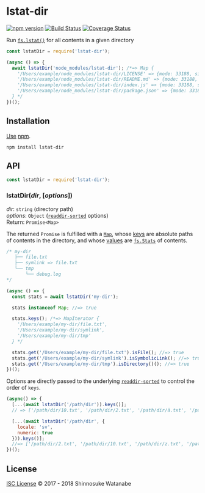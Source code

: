 # lstat-dir

[![npm version](https://img.shields.io/npm/v/lstat-dir.svg)](https://www.npmjs.com/package/lstat-dir)
[![Build Status](https://travis-ci.com/shinnn/lstat-dir.svg?branch=master)](https://travis-ci.com/shinnn/lstat-dir)
[![Coverage Status](https://img.shields.io/coveralls/shinnn/lstat-dir.svg)](https://coveralls.io/github/shinnn/lstat-dir?branch=master)

Run [`fs.lstat()`](https://nodejs.org/api/fs.html#fs_fs_lstat_path_options_callback) for all contents in a given directory

```javascript
const lstatDir = require('lstat-dir');

(async () => {
  await lstatDir('node_modules/lstat-dir'); /*=> Map {
    '/Users/example/node_modules/lstat-dir/LICENSE' => {mode: 33188, size: 1086, ...},
    '/Users/example/node_modules/lstat-dir/README.md' => {mode: 33188, size: 2060, ...}
    '/Users/example/node_modules/lstat-dir/index.js' => {mode: 33188, size: 124, ...}
    '/Users/example/node_modules/lstat-dir/package.json' => {mode: 33188, size: 922, ...}
  } */
})();
```

## Installation

[Use](https://docs.npmjs.com/cli/install) [npm](https://docs.npmjs.com/about-npm/).

```
npm install lstat-dir
```

## API

```javascript
const lstatDir = require('lstat-dir');
```

### lstatDir(*dir*, [*options*])

*dir*: `string` (directory path)  
*options*: `Object` ([`readdir-sorted`](https://github.com/shinnn/readdir-sorted) options)  
Return: `Promise<Map>`

The returned `Promise` is fulfilled with a [`Map`](https://developer.mozilla.org/docs/Web/JavaScript/Reference/Global_Objects/Map), whose [keys](https://developer.mozilla.org/docs/Web/JavaScript/Reference/Global_Objects/Map/keys) are absolute paths of contents in the directory, and whose [values](https://developer.mozilla.org/docs/Web/JavaScript/Reference/Global_Objects/Map/values) are [`fs.Stats`](https://nodejs.org/api/fs.html#fs_class_fs_stats) of contents.

```javascript
/* my-dir
   ├── file.txt
   ├── symlink => file.txt
   └── tmp
       └── debug.log
*/

(async () => {
  const stats = await lstatDir('my-dir');

  stats instanceof Map; //=> true

  stats.keys(); /*=> MapIterator {
    '/Users/example/my-dir/file.txt',
    '/Users/example/my-dir/symlink',
    '/Users/example/my-dir/tmp'
  } */

  stats.get('/Users/example/my-dir/file.txt').isFile(); //=> true
  stats.get('/Users/example/my-dir/symlink').isSymbolicLink(); //=> true
  stats.get('/Users/example/my-dir/tmp').isDirectory()(); //=> true
})();
```

Options are directly passed to the underlying [`readdir-sorted`](https://github.com/shinnn/readdir-sorted#readdirsortedpath--options) to control the order of `keys`.

```javascript
(async() => {
  [...(await lstatDir('/path/dir')).keys()];
  // => ['/path/dir/10.txt', '/path/dir/2.txt', '/path/dir/ä.txt', '/path/dir/z.txt']

  [...(await lstatDir('/path/dir', {
    locale: 'sv',
    numeric: true
  })).keys()];
  //=> ['/path/dir/2.txt', '/path/dir/10.txt', '/path/dir/z.txt', '/path/dir/ä.txt']
})();
```

## License

[ISC License](./LICENSE) © 2017 - 2018 Shinnosuke Watanabe
